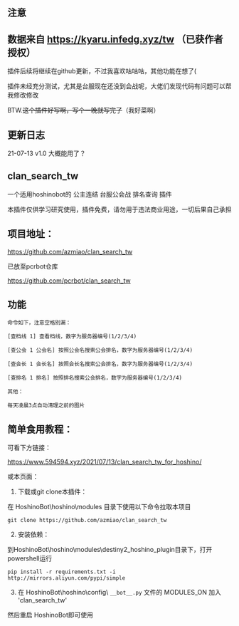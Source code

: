 
## 注意

## 数据来自 https://kyaru.infedg.xyz/tw （已获作者授权）

插件后续将继续在github更新，不过我喜欢咕咕咕，其他功能在想了(

插件未经充分测试，尤其是台服现在还没到会战呢，大佬们发现代码有问题可以帮我修改修改

BTW.~~这个插件好写啊，写个一晚就写完了~~（我好菜啊）

## 更新日志

21-07-13    v1.0    大概能用了？

## clan_search_tw

一个适用hoshinobot的 公主连结 台服公会战 排名查询 插件

本插件仅供学习研究使用，插件免费，请勿用于违法商业用途，一切后果自己承担

## 项目地址：
https://github.com/azmiao/clan_search_tw

已放至pcrbot仓库

https://github.com/pcrbot/clan_search_tw

## 功能

```
命令如下，注意空格别漏：

[查档线 1] 查看档线，数字为服务器编号(1/2/3/4)

[查公会 1 公会名] 按照公会名搜索公会排名，数字为服务器编号(1/2/3/4)

[查会长 1 会长名] 按照会长名搜索公会排名，数字为服务器编号(1/2/3/4)

[查排名 1 排名] 按照排名搜索公会排名，数字为服务器编号(1/2/3/4)

其他：

每天凌晨3点自动清理之前的图片
```


## 简单食用教程：

可看下方链接：

https://www.594594.xyz/2021/07/13/clan_search_tw_for_hoshino/

或本页面：

1. 下载或git clone本插件：

在 HoshinoBot\hoshino\modules 目录下使用以下命令拉取本项目
```
git clone https://github.com/azmiao/clan_search_tw
```
2. 安装依赖：

到HoshinoBot\hoshino\modules\destiny2_hoshino_plugin目录下，打开powershell运行
```
pip install -r requirements.txt -i http://mirrors.aliyun.com/pypi/simple
```

3. 在 HoshinoBot\hoshino\config\ `__bot__.py` 文件的 MODULES_ON 加入 'clan_search_tw'

然后重启 HoshinoBot即可使用
